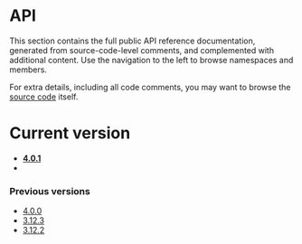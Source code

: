 # API

This section contains the full public API reference documentation, generated from source-code-level comments, and complemented with additional content. Use the navigation to the left to browse namespaces and members.

For extra details, including all code comments, you may want to browse the [source code](https://github.com/hazelcast/hazelcast-csharp-client) itself.

# Current version

* **[4.0.1](4.0.1/api/index.html)**
* <!--DEVDOC-->

### Previous versions

* [4.0.0](4.0.0/api/index.html)
* [3.12.3](3.12.3/index.html)
* [3.12.2](3.12.2/index.html)